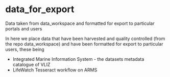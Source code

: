 # data_for_export
Data taken from data_workspace and formatted for export to particular portals and users

In here we place data that have been harvested and quality controlled (from the repo data_workspace) and have been formatted for export to particular users, these being 

* Integrated Marine Information System - the datasets metadata catalogue of VLIZ
* LifeWatch Tesseract workflow on ARMS 
